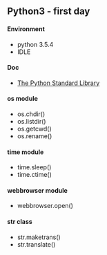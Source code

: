 ## Python3 - first day
    
#### Environment
* python 3.5.4
* IDLE

#### Doc
* [The Python Standard Library](https://docs.python.org/3.5/library/index.html)

#### os module
* os.chdir()
* os.listdir()
* os.getcwd()
* os.rename()

#### time module
* time.sleep()
* time.ctime()

#### webbrowser module
* webbrowser.open()

#### str class
* str.maketrans()
* str.translate()